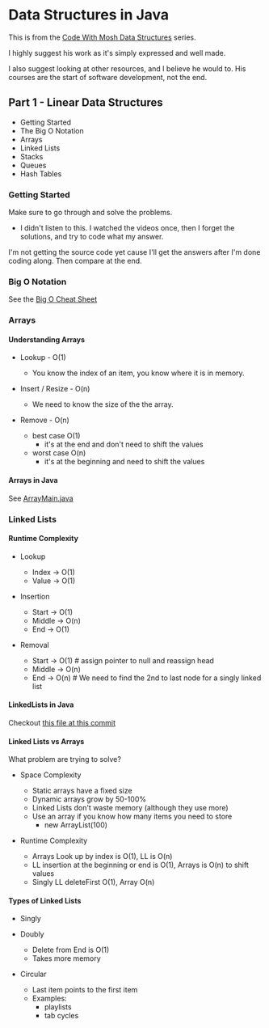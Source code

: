 # Data Structures in Java

This is from the [Code With Mosh Data Structures](https://codewithmosh.com/p/data-structures-algorithms) series.

I highly suggest his work as it's simply expressed and well made.

I also suggest looking at other resources, and I believe he would to. His courses are the start of software development, not the end.

## Part 1 - Linear Data Structures
- Getting Started
- The Big O Notation 
- Arrays 
- Linked Lists 
- Stacks 
- Queues 
- Hash Tables 

### Getting Started 

Make sure to go through and solve the problems.
  - I didn't listen to this. I watched the videos once, then I forget the solutions, and try to code what my answer.

I'm not getting the source code yet cause I'll get the answers after I'm done coding along. Then compare at the end.

### Big O Notation

See the [Big O Cheat Sheet](https://github.com/clarkkozak/Notes/blob/master/Data_Structures%2FJava%2Fbig-o-cheat-sheet.pdf)

### Arrays

#### Understanding Arrays
  - Lookup - O(1)
    - You know the index of an item, you know where it is in memory.
  
  - Insert / Resize - O(n)
    - We need to know the size of the the array.

  - Remove - O(n)
    - best case O(1)
       - it's at the end and don't need to shift the values
    - worst case O(n)  
       - it's at the beginning and need to shift the values

#### Arrays in Java
  See [ArrayMain.java](https://github.com/clarkkozak/Notes/blob/master/Data_Structures%2FJava%2FArrays%2FArrayMain.java#L10)


### Linked Lists
#### Runtime Complexity
- Lookup
  - Index -> O(1)
  - Value -> O(1)
 
- Insertion
  - Start -> O(1)
  - Middle -> O(n)
  - End -> O(1)
 
- Removal
  - Start -> O(1) # assign pointer to null and reassign head
  - Middle -> O(n) 
  - End -> O(n) # We need to find the 2nd to last node for a singly linked list

#### LinkedLists in Java
Checkout [this file at this commit](https://github.com/clarkkozak/Notes/blob/master/Data_Structures/Java/LinkedLists/LinkedListMain.java)

#### Linked Lists vs Arrays

What problem are trying to solve?

- Space Complexity
  - Static arrays have a fixed size
  - Dynamic arrays grow by 50-100%
  - Linked Lists don't waste memory (although they use more)
  - Use an array if you know how many items you need to store
    - new ArrayList(100)

- Runtime Complexity
  - Arrays Look up by index is O(1), LL is O(n)
  - LL insertion at the beginning or end is O(1), Arrays is O(n) to shift values
  - Singly LL deleteFirst O(1), Array O(n)

#### Types of Linked Lists
  - Singly 
  - Doubly
    - Delete from End is O(1)
    - Takes more memory
  
  - Circular
    - Last item points to the first item
    - Examples:
      - playlists
      - tab cycles 